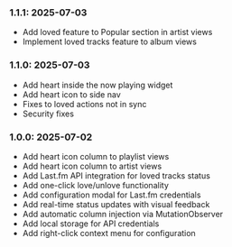 ### 1.1.1: 2025-07-03

* Add loved feature to Popular section in artist views
* Implement loved tracks feature to album views

### 1.1.0: 2025-07-03

* Add heart inside the now playing widget
* Add heart icon to side nav
* Fixes to loved actions not in sync
* Security fixes

### 1.0.0: 2025-07-02

* Add heart icon column to playlist views
* Add heart icon column to artist views
* Add Last.fm API integration for loved tracks status
* Add one-click love/unlove functionality
* Add configuration modal for Last.fm credentials
* Add real-time status updates with visual feedback
* Add automatic column injection via MutationObserver
* Add local storage for API credentials
* Add right-click context menu for configuration
